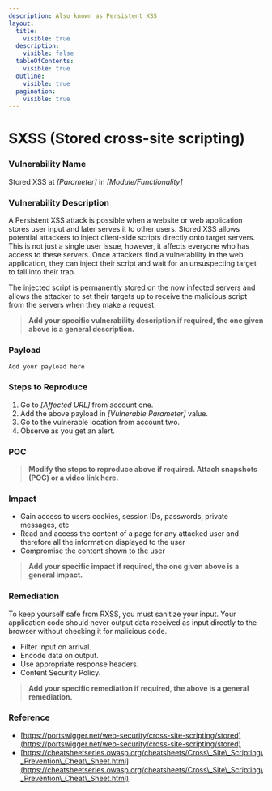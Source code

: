 ```yaml
---
description: Also known as Persistent XSS
layout:
  title:
    visible: true
  description:
    visible: false
  tableOfContents:
    visible: true
  outline:
    visible: true
  pagination:
    visible: true
---
```


# **SXSS (Stored cross-site scripting)**

### **Vulnerability Name**

Stored XSS at _\[Parameter]_ in _\[Module/Functionality]_

### **Vulnerability Description**

A Persistent XSS attack is possible when a website or web application stores user input and later serves it to other users. Stored XSS allows potential attackers to inject client-side scripts directly onto target servers. This is not just a single user issue, however, it affects everyone who has access to these servers. Once attackers find a vulnerability in the web application, they can inject their script and wait for an unsuspecting target to fall into their trap.

The injected script is permanently stored on the now infected servers and allows the attacker to set their targets up to receive the malicious script from the servers when they make a request.

> **Add your specific vulnerability description if required, the one given above is a general description.**

### **Payload**

```
Add your payload here
```

### **Steps to Reproduce**

1. Go to _\[Affected URL]_ from account one.
2. Add the above payload in _\[Vulnerable Parameter]_ value.
3. Go to the vulnerable location from account two.
4. Observe as you get an alert.

### **POC**

> **Modify the steps to reproduce above if required. Attach snapshots (POC) or a video link here.**

### **Impact**

* Gain access to users cookies, session IDs, passwords, private messages, etc
* Read and access the content of a page for any attacked user and therefore all the information displayed to the user
* Compromise the content shown to the user

> **Add your specific impact if required, the one given above is a general impact.**

### **Remediation**

To keep yourself safe from RXSS, you must sanitize your input. Your application code should never output data received as input directly to the browser without checking it for malicious code.

* Filter input on arrival.
* Encode data on output.
* Use appropriate response headers.
* Content Security Policy.

> **Add your specific remediation if required, the above is a general remediation.**

### **Reference**

* [https://portswigger.net/web-security/cross-site-scripting/stored](https://portswigger.net/web-security/cross-site-scripting/stored)
* [https://cheatsheetseries.owasp.org/cheatsheets/Cross\_Site\_Scripting\_Prevention\_Cheat\_Sheet.html](https://cheatsheetseries.owasp.org/cheatsheets/Cross\_Site\_Scripting\_Prevention\_Cheat\_Sheet.html)
